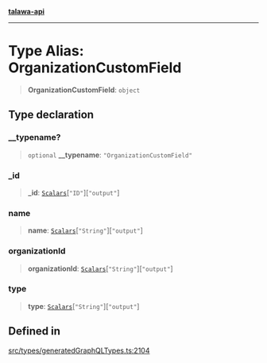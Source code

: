 [**talawa-api**](../../../README.md)

***

# Type Alias: OrganizationCustomField

> **OrganizationCustomField**: `object`

## Type declaration

### \_\_typename?

> `optional` **\_\_typename**: `"OrganizationCustomField"`

### \_id

> **\_id**: [`Scalars`](Scalars.md)\[`"ID"`\]\[`"output"`\]

### name

> **name**: [`Scalars`](Scalars.md)\[`"String"`\]\[`"output"`\]

### organizationId

> **organizationId**: [`Scalars`](Scalars.md)\[`"String"`\]\[`"output"`\]

### type

> **type**: [`Scalars`](Scalars.md)\[`"String"`\]\[`"output"`\]

## Defined in

[src/types/generatedGraphQLTypes.ts:2104](https://github.com/Suyash878/talawa-api/blob/f376d03c37e9acd046e7cc983947432c95f74442/src/types/generatedGraphQLTypes.ts#L2104)
